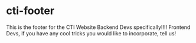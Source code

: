 # cti-footer
This is the footer for the CTI Website
Backend Devs specifically!!!!
Frontend Devs, if you have any cool tricks you would like to incorporate, tell us!
